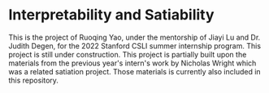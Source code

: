 # Interpretability and Satiability


This is the project of Ruoqing Yao, under the mentorship of Jiayi Lu and Dr. Judith Degen, for the 2022 Stanford CSLI summer internship program. This project is still under construction. This project is partially built upon the materials from the previous year's intern's work by Nicholas Wright which was a related satiation project. Those materials is currently also included in this repository.
